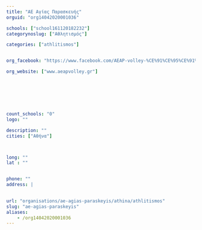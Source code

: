 ```yaml
---
title: "ΑΕ Αγίας Παρασκευής"
orguid: "org14042020001036"

schools: ["school161120182232"]
categorynoslug: ["Αθλητισμός"]

categories: ["athlitismos"]


org_facebook: "https://www.facebook.com/AEAP-volley-%CE%91%CE%95%CE%91%CE%A0-%CE%92%CF%8C%CE%BB%CE%BB%CE%B5%CF%8B-184160288338924/"

org_website: ["www.aeapvolley.gr"]







count_schools: "0"
logo: ""

description: ""
cities: ["Αθήνα"]



long: ""
lat : ""


phone: ""
address: |
    

url: "organisations/ae-agias-paraskeyis/athina/athlitismos"
slug: "ae-agias-paraskeyis"
aliases:
    - /org14042020001036
---
```



